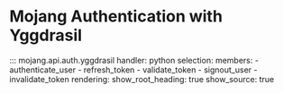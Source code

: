 Mojang Authentication with Yggdrasil
===

::: mojang.api.auth.yggdrasil
    handler: python
    selection:
      members:
        - authenticate_user
        - refresh_token
        - validate_token
        - signout_user
        - invalidate_token
    rendering:
      show_root_heading: true
      show_source: true